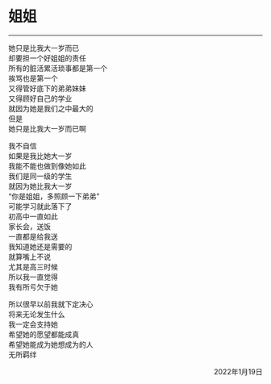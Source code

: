 # 姐姐
***
她只是比我大一岁而已  
却要担一个好姐姐的责任  
所有的脏活累活琐事都是第一个  
挨骂也是第一个  
又得管好底下的弟弟妹妹  
又得顾好自己的学业  
就因为她是我们之中最大的  
但是  
她只是比我大一岁而已啊  

我不自信  
如果是我比她大一岁  
我能不能也做到像她如此  
我们是同一级的学生  
就因为她比我大一岁  
“你是姐姐，多照顾一下弟弟”   
可能学习就此落下了  
初高中一直如此  
家长会，送饭  
一直都是给我送  
我知道她还是需要的  
就算嘴上不说  
尤其是高三时候  
所以我一直觉得  
我有所亏欠于她  

所以很早以前我就下定决心  
将来无论发生什么  
我一定会支持她  
希望她的愿望都能成真  
希望她能成为她想成为的人  
无所羁绊

<p align="right">2022年1月19日</p>



